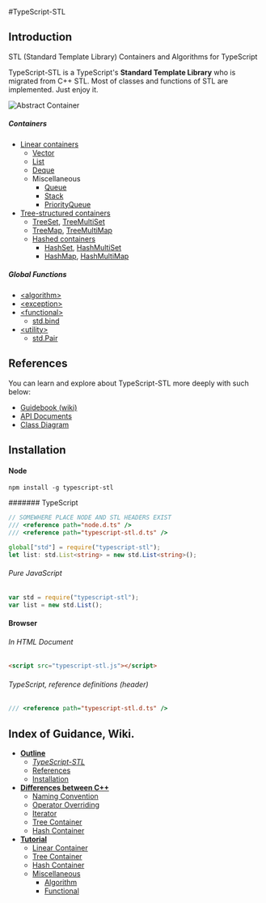 #TypeScript-STL
## Introduction
STL (Standard Template Library) Containers and Algorithms for TypeScript

TypeScript-STL is a TypeScript's **Standard Template Library** who is migrated from C++ STL. Most of classes and functions of STL are implemented. Just enjoy it.

![Abstract Container](http://samchon.github.io/stl/api/assets/images/design/abstract_containers.png)

##### Containers
  - [Linear containers](http://samchon.github.io/stl/api/interfaces/std.base.container.ilinearcontainer.html)
    - [Vector](http://samchon.github.io/stl/api/classes/std.vector.html)
    - [List](http://samchon.github.io/stl/api/classes/std.list.html)
    - [Deque](http://samchon.github.io/stl/api/classes/std.deque.html)
    - Miscellaneous
      - [Queue](http://samchon.github.io/stl/api/classes/std.queue.html)
      - [Stack](http://samchon.github.io/stl/api/classes/std.stack.html)
      - [PriorityQueue](http://samchon.github.io/stl/api/classes/std.priorityqueue.html)
- [Tree-structured containers](http://samchon.github.io/stl/api/classes/std.base.tree.rbtree.html)
    - [TreeSet](http://samchon.github.io/stl/api/classes/std.treeset.html), [TreeMultiSet](http://samchon.github.io/stl/api/classes/std.treemultiset.html)
    - [TreeMap](http://samchon.github.io/stl/api/classes/std.treemap.html), [TreeMultiMap](http://samchon.github.io/stl/api/classes/std.treemultimap.html)
  - [Hashed containers](http://samchon.github.io/stl/api/classes/std.base.hash.hashbuckets.html)
    - [HashSet](http://samchon.github.io/stl/api/classes/std.hashset.html), [HashMultiSet](http://samchon.github.io/stl/api/classes/std.hashmultiset.html)
    - [HashMap](http://samchon.github.io/stl/api/classes/std.hashmap.html), [HashMultiMap](http://samchon.github.io/stl/api/classes/std.hashmultimap.html)

##### Global Functions
  - [&lt;algorithm&gt;](http://www.cplusplus.com/reference/algorithm)
  - [&lt;exception&gt;](http://www.cplusplus.com/reference/exception)
  - [&lt;functional&gt;](http://www.cplusplus.com/reference/functional)
    - [std.bind](http://samchon.github.io/stl/api/modules/std.html#bind)
  - [&lt;utility&gt;](http://www.cplusplus.com/reference/utility)
    - [std.Pair](http://samchon.github.io/stl/api/classes/std.pair.html) 



## References
You can learn and explore about TypeScript-STL more deeply with such below:

  - [Guidebook (wiki)](https://github.com/samchon/stl/wiki)
  - [API Documents](https://samchon.github.io/stl/api)
  - [Class Diagram](https://samchon.github.io/stl/design/class_diagram.pdf)



## Installation
#### Node
``` npm install -g typescript-stl ```

####### TypeScript
``` typescript
// SOMEWHERE PLACE NODE AND STL HEADERS EXIST
/// <reference path="node.d.ts" />
/// <reference path="typescript-stl.d.ts" />

global["std"] = require("typescript-stl");
let list: std.List<string> = new std.List<string>();
```

###### Pure JavaScript
``` javascript
var std = require("typescript-stl");
var list = new std.List();
```

#### Browser
###### In HTML Document
``` html
<script src="typescript-stl.js"></script>
```

###### TypeScript, reference definitions (header)
``` typescript
/// <reference path="typescript-stl.d.ts" />
```



## Index of Guidance, Wiki.

  - [**Outline**](https://github.com/samchon/stl/wiki/Home)
    - [*TypeScript-STL*](https://github.com/samchon/stl/wiki/Home#introduction)
    - [References](https://github.com/samchon/stl/wiki/Home#references)
    - [Installation](https://github.com/samchon/stl/wiki/Home#installation)
  - [**Differences between C++**](https://github.com/samchon/stl/wiki/Differences)
    - [Naming Convention](https://github.com/samchon/stl/wiki/Differences#naming-convention)
    - [Operator Overriding](https://github.com/samchon/stl/wiki/Differences#operator-overriding)
    - [Iterator](https://github.com/samchon/stl/wiki/Differences#iterator)
    - [Tree Container](https://github.com/samchon/stl/wiki/Differences#tree-container)
    - [Hash Container](https://github.com/samchon/stl/wiki/Differences#hash-container)
  - [**Tutorial**](Tutorial)
    - [Linear Container](Tutorial#linear-container)
    - [Tree Container](Tutorial#tree-container)
    - [Hash Container](Tutorial#hash-container)
    - [Miscellaneous](Tutorial-Miscellaneous)
      - [Algorithm](Tutorial-Miscellaneous#algorithm)
      - [Functional](Tutorial-Miscellaneous#functional)